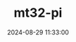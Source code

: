 ---
layout: post
title: mt32-pi
summary: 
date: '2024-08-29 11:33:00'
tags: [Audio, MIDI, MIDI Synthesizers]
---